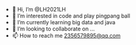 - 👋 Hi, I’m @LH2021LH
- 👀 I’m interested in code and play pingpang ball
- 🌱 I’m currently learning big data and java
- 💞️ I’m looking to collaborate on ...
- 📫 How to reach me 2356579895@qq.com

<!---
LH2021LH/LH2021LH is a ✨ special ✨ repository because its `README.md` (this file) appears on your GitHub profile.
You can click the Preview link to take a look at your changes.
--->
